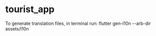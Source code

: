 # tourist_app

To generate translation files, in terminal run: flutter gen-l10n --arb-dir assets/l10n
